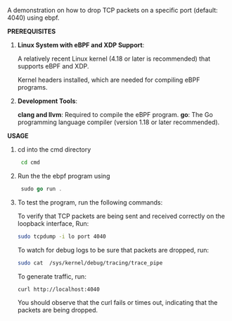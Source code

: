 A demonstration on how to drop TCP packets on a specific port (default: 4040) using ebpf.

**PREREQUISITES**

1. <b>Linux System with eBPF and XDP Support</b>:

    A relatively recent Linux kernel (4.18 or later is recommended) that supports eBPF and XDP.

    Kernel headers installed, which are needed for compiling eBPF programs.

2. <b>Development Tools</b>:
   
    <b>clang and llvm</b>: Required to compile the eBPF program.
    <b>go</b>: The Go programming language compiler (version 1.18 or later recommended).

**USAGE**

1. cd into the cmd directory
   ```bash
    cd cmd
   ```

2. Run the the ebpf program using 
   ```go
    sudo go run .
   ```

3. To test the program, run the following commands:
   
    To verify that TCP packets are being sent and received correctly on the loopback interface, Run:

   ```bash
   sudo tcpdump -i lo port 4040
   ```

   To watch for debug logs to be sure that packets are dropped, run:

   ```bash
   sudo cat  /sys/kernel/debug/tracing/trace_pipe
   ```
   
   To generate traffic, run:

   ```bash
   curl http://localhost:4040
   ```

   You should observe that the curl fails or times out, indicating that the packets are being dropped.


